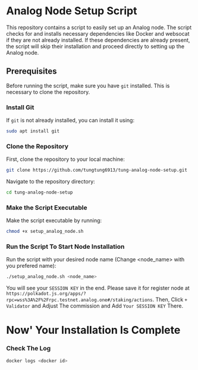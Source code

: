 # Analog Node Setup Script

This repository contains a script to easily set up an Analog node. The script checks for and installs necessary dependencies like Docker and websocat if they are not already installed. If these dependencies are already present, the script will skip their installation and proceed directly to setting up the Analog node.

## Prerequisites

Before running the script, make sure you have `git` installed. This is necessary to clone the repository.

### Install Git

If `git` is not already installed, you can install it using:

```bash
sudo apt install git
```


### Clone the Repository
First, clone the repository to your local machine:
```bash
git clone https://github.com/tungtung6913/tung-analog-node-setup.git
```


Navigate to the repository directory:
```bash
cd tung-analog-node-setup
```


### Make the Script Executable
Make the script executable by running:
```bash
chmod +x setup_analog_node.sh
```


### Run the Script To Start Node Installation
Run the script with your desired node name (Change <node_name> with you prefered name):
```bash
./setup_analog_node.sh <node_name>
```
You will see your `SESSION KEY` in the end. Please save it for register node at `https://polkadot.js.org/apps/?rpc=wss%3A%2F%2Frpc.testnet.analog.one#/staking/actions`. Then, Click `+ Validator` and Adjust The commission and Add `Your SESSION KEY` There.



# Now' Your Installation Is Complete



### Check The Log
```bash
docker logs <docker id>



